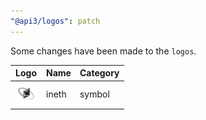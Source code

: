 ```yaml
---
"@api3/logos": patch
---
```


Some changes have been made to the `logos`.

|Logo|Name|Category|
|---|---|---|
|<img src="./raw/symbols/ineth.svg" width="36" alt="">|ineth|symbol|
